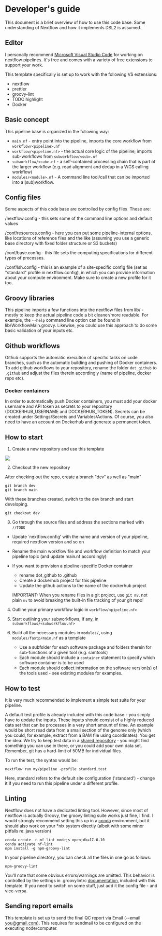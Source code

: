 # Developer's guide

This document is a brief overview of how to use this code base. Some understanding of Nextflow and how it implements DSL2 is assumed. 

## Editor

I personally recommend [Microsoft Visual Studio Code](https://code.visualstudio.com/download) for working on nextflow pipelines. It's free and comes with a variety of free extensions to support your work. 

This template specifically is set up to work with the following VS extensions:

- nextflow
- prettier
- groovy-lint
- TODO highlight
- Docker

## Basic concept

This pipeline base is organized in the following way:

* `main.nf` - entry point into the pipeline, imports the core workflow from `workflow/<pipeline>.nf`
* `workflow/<pipeline.nf>` - the actual core logic of the pipeline; imports sub-workflows from `subworkflow/<sub>.nf`
* `subworkflow/<sub>.nf` - a self-contained processing chain that is part of the larger workflow (e.g. read alignment and dedup in a WGS calling workflow)
* `modules/<module>.nf` - A command line tool/call that can be imported into a (sub)workflow. 

## Config files

Some aspects of this code base are controlled by config files. These are:

/nextflow.config -  this sets some of the command line options and default values

/conf/resources.config - here you can put some pipeline-internal options, like locations of reference files and the like (assuming you use a generic base directory with fixed folder structure or S3 buckets)

/conf/base.config - this file sets the computing specifications for different types of processes. 

/conf/lsh.config - this is an example of a site-specific config file (set as "standard" profile in nextflow.config), in which you can provide information about your compute environment. Make sure to create a new profile for it too. 

## Groovy libraries

This pipeline imports a few functions into the nextflow files from lib/ - mostly to keep the actual pipeline code a bit cleaner/more readable. For example, 
the `--help` command line option can be found in lib/WorkflowMain.groovy. Likewise, you could use this approach to do some basic validation of your inputs etc. 

## Github workflows

Github supports the automatic execution of specific tasks on code branches, such as the automatic building and pushing of Docker containers. To add github workflows to your repository, rename the folder `dot_github` to `.github` and adjust the files therein accordingly (name of pipeline, docker repo etc).

### Docker containers

In order to automatically push Docker containers, you must add your docker username and API token as secrets to your repository (DOCKERHUB_USERNAME and DOCKERHUB_TOKEN). Secrets can be created under Settings/Secrets and Variables/Actions. Of course, you also need to have an account on Dockerhub and generate a permanent token.  

## How to start

1. Create a new repository and use this template 

![](../images/github_template.png)

2. Checkout the new repository

After checking out the repo, create a branch "dev" as well as "main"

```
git branch dev
git branch main
```
With these branches created, switch to the dev branch and start developing.

```
git checkout dev
```

3. Go through the source files and address the sections marked with `//TODO`

- Update `nextflow.config' with the name and version of your pipeline, required nextflow version and so on
- Rename the main workflow file and workflow definition to match your pipeline topic (and update main.nf accordingly)
- If you want to provision a pipeline-specific Docker container
  - rename dot_github to .github
  - Create a dockerhub project for this pipeline
  - Update the github actions to the name of the dockerhub project 

  IMPORTANT: When you rename files in a git project, use `git mv`, not plain `mv` to avoid breaking the built-in file tracking of your git repo!

4. Outline your primary workflow logic in `workflow/<pipeline.nf>` 

5. Start outlining your subworkflows, if any, in `subworkflows/<subworkflow.nf>`

6. Build all the necessary modules in `modules/`, using `modules/fastp/main.nf` as a template
   - Use a subfolder for each software package and folders therein for sub-functions of a given tool (e.g. samtools)
   - Each module should include a `container` statement to specify which software container is to be used
   - Each module should collect information on the software version(s) of the tools used - see existing modules for examples. 

## How to test

It is very much recommended to implement a simple test suite for your pipeline. 

A default test profile is already included with this code base - you simply have to update the inputs. These inputs should consist of a highly reduced data set that 
can be processes in a very short amount of time. An example would be short read data from a small section of the genome only (which you could, for example, extract from a BAM file using 
coordinates). You get the idea. We try to keep test data in a [shared repository](https://github.com/marchoeppner/nf-testdata) - you might find something you can use in there, or you could add your own data set. Remember, git has a hard-limit of 50MB for individual files. 

To run the test, the syntax would be:

```
nextflow run my/pipeline -profile standard,test
```

Here, standard refers to the default site configuration ('standard') - change it if you need to run this pipeline under a different profile. 

## Linting

Nextflow does not have a dedicated linting tool. However, since most of nextflow is actually Groovy, the groovy linting suite works just fine, I find. I would strongly recommend setting this up in a [conda](https://github.com/conda-forge/miniforge) environment, but it should also work on your *nix system directly (albeit with some minor pitfalls re: java version)

```
conda create -n nf-lint nodejs openjdk=17.0.10
conda activate nf-lint
npm install -g npm-groovy-lint
```

In your pipeline directory, you can check all the files in one go as follows:

```
npm-groovy-lint
```

You'll note that some obvious errors/warnings are omitted. This behavior is controlled by the settings in .groovylintrc [documentation](https://www.npmjs.com/package/npm-groovy-lint), included with this template. If you need to switch on some stuff, just add it the config file - and vice-versa. 


## Sending report emails

This template is set up to send the final QC report via Email (--email you@gmail.com). This requires for sendmail to be configured on the executing node/computer. 